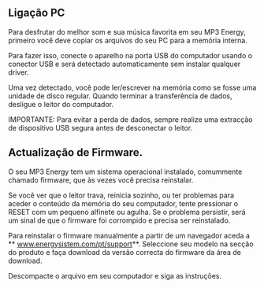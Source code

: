 ## Ligação PC

Para desfrutar do melhor som e sua música favorita em seu MP3 Energy, primeiro você deve copiar os arquivos do seu PC para a memória interna.

Para fazer isso, conecte o aparelho na porta USB do computador usando o conector USB e será detectado automaticamente sem instalar qualquer driver.

Uma vez detectado, você pode ler/escrever na memória como se fosse uma unidade de disco regular.
Quando terminar a transferência de dados, desligue o leitor do computador.

IMPORTANTE: Para evitar a perda de dados, sempre realize uma extracção de dispositivo USB segura antes de desconectar o leitor.

## Actualização de Firmware.

O seu MP3 Energy tem um sistema operacional instalado, comummente chamado firmware, que às vezes você precisa reinstalar.

Se você ver que o leitor trava, reinicia sozinho, ou ter problemas para aceder o conteúdo da memória do seu computador, tente pressionar o RESET com um pequeno alfinete ou agulha. Se o problema persistir, será um sinal de que o firmware foi corrompido e precisa ser reinstalado.

Para reinstalar o firmware manualmente a partir de um navegador aceda a ** www.energysistem.com/pt/support**. Seleccione seu modelo na secção do produto e faça download da versão correcta do firmware da área de download.

Descompacte o arquivo em seu computador e siga as instruções.
